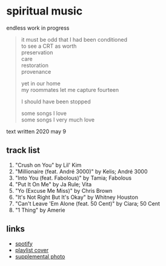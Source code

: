 # spiritual music

endless work in progress

> it must be odd that I had been conditioned  
> to see a CRT as worth  
> preservation  
> care  
> restoration  
> provenance
>
> yet in our home  
> my roommates let me capture fourteen
>
> I should have been stopped
>
> some songs I love  
> some songs I very much love

text written 2020 may 9

## track list

1. "Crush on You" by Lil' Kim
2. "Millionaire (feat. André 3000)" by Kelis; André 3000
3. "Into You (feat. Fabolous)" by Tamia; Fabolous
4. "Put It On Me" by Ja Rule; Vita
5. "Yo (Excuse Me Miss)" by Chris Brown
6. "It's Not Right But It's Okay" by Whitney Houston
7. "Can't Leave 'Em Alone (feat. 50 Cent)" by Ciara; 50 Cent
8. "1 Thing" by Amerie

## links

- [spotify](https://open.spotify.com/playlist/5b8a6AeDp1dKotwn3YrH0i)
- [playlist cover](./cover.jpeg)
- [supplemental photo](./supplement.jpeg)
